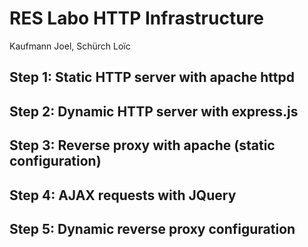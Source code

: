 # RES Labo HTTP Infrastructure

Kaufmann Joel, Schürch Loïc

## Step 1: Static HTTP server with apache httpd



## Step 2: Dynamic HTTP server with express.js

## Step 3: Reverse proxy with apache (static configuration)

## Step 4: AJAX requests with JQuery

## Step 5: Dynamic reverse proxy configuration
